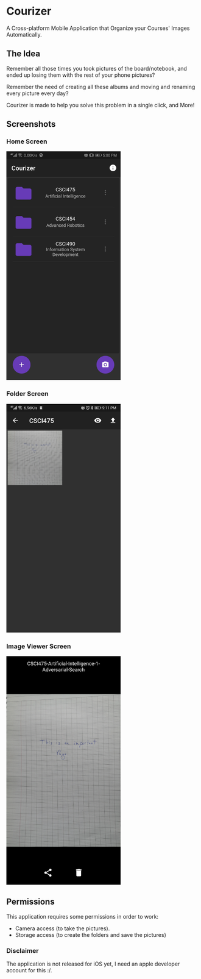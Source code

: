 # Courizer

A Cross-platform Mobile Application that Organize your Courses' Images Automatically.

## The Idea

Remember all those times you took pictures of the board/notebook, and ended up losing them with the rest of your phone pictures?

Remember the need of creating all these albums and moving and renaming every picture every day?

Courizer is made to help you solve this problem in a single click, and More!

## Screenshots

### Home Screen

<img src="https://github.com/Qabbout/Courizer/blob/master/screenshots/S1.jpg" width="300">

### Folder Screen

<img src="https://github.com/Qabbout/Courizer/blob/master/screenshots/S2.jpg" width="300">

### Image Viewer Screen

<img src="https://github.com/Qabbout/Courizer/blob/master/screenshots/S3.jpg" width="300">

## Permissions

This application requires some permissions in order to work:

- Camera access (to take the pictures).
- Storage access (to create the folders and save the pictures)

### Disclaimer

The application is not released for iOS yet, I need an apple developer account for this :/.
